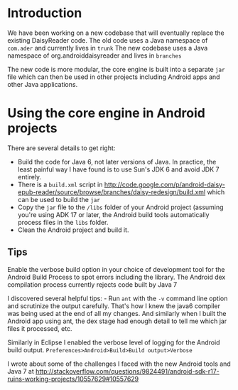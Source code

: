 # Introduction #

We have been working on a new codebase that will eventually replace the existing DaisyReader code. The old code uses a Java namespace of `com.ader` and currently lives in `trunk` The new codebase uses a Java namespace of org.androiddaisyreader and lives in `branches`

The new code is more modular, the core engine is built into a separate `jar` file which can then be used in other projects including Android apps and other Java applications.


# Using the core engine in Android projects #

There are several details to get right:
  * Build the code for Java 6, not later versions of Java. In practice, the least painful way I have found is to use Sun's JDK 6 and avoid JDK 7 entirely.
  * There is a `build.xml` script in http://code.google.com/p/android-daisy-epub-reader/source/browse/branches/daisy-redesign/build.xml which can be used to build the `jar`
  * Copy the `jar` file to the `/libs` folder of your Android project (assuming you're using ADK 17 or later, the Android build tools automatically process files in the `libs` folder.
  * Clean the Android project and build it.

## Tips ##
Enable the verbose build option in your choice of development tool for the Android Build Process to spot errors including the library. The Android dex compilation process currently rejects code built by Java 7

I discovered several helpful tips: - Run `ant` with the `-v` command line option and scrutinize the output carefully. That's how I knew the java6 compiler was being used at the end of all my changes. And similarly when I built the Android app using ant, the dex stage had enough detail to tell me which jar files it processed, etc.

Similarly in Eclipse I enabled the verbose level of logging for the Android build output. `Preferences>Android>Build>Build output>Verbose`

I wrote about some of the challenges I faced with the new Android tools and Java 7 at http://stackoverflow.com/questions/9824491/android-sdk-r17-ruins-working-projects/10557629#10557629